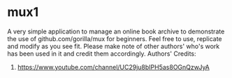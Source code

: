 # mux1
A very simple application to manage an online book archive to demonstrate the use of github.com/gorilla/mux for beginners. Feel free to use, replicate and modify as you see fit. Please make note of other authors' who's work has been used in it and credit them accordingly.
Authors' Credits:
1. https://www.youtube.com/channel/UC29ju8bIPH5as8OGnQzwJyA

